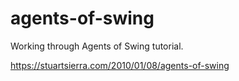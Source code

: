 # agents-of-swing

Working through Agents of Swing tutorial.

https://stuartsierra.com/2010/01/08/agents-of-swing
